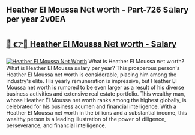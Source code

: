 ## Heather El Moussa N𝚎t w𝚘rth - Part-726 S𝚊lary per year 2v0EA

# <h2><a href="http://gc2ib9v.nevu.top/?p=Heather+El+Moussa">🔗 👉🔴 Heather El Moussa N𝚎t w𝚘rth - S𝚊lary</a></h2>

[![Heather El Moussa N𝚎t W𝚘rth](https://i.imgur.com/Oavwk0R.jpeg)](http://gc2ib9v.nevu.top/?p=Heather+El+Moussa)
What is Heather El Moussa n𝚎t w𝚘rth? What is Heather El Moussa s𝚊lary per year?
This prosperous person's Heather El Moussa net worth is considerable, placing him among the industry's elite. His yearly remuneration is impressive, but Heather El Moussa net worth is rumored to be even larger as a result of his diverse business activities and extensive real estate portfolio. This wealthy man, whose Heather El Moussa net worth ranks among the highest globally, is celebrated for his business acumen and financial intelligence. With a Heather El Moussa net worth in the billions and a substantial income, this wealthy person is a leading illustration of the power of diligence, perseverance, and financial intelligence.

